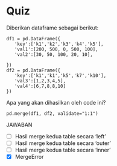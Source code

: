 # Quiz

Diberikan dataframe sebagai berikut:
```
df1 = pd.DataFrame({
   'key':['k1','k2','k3','k4','k5'],
   'val1':[200, 500, 0, 500, 100],
   'val2':[30, 50, 100, 20, 10],
  
})
df2 = pd.DataFrame({
   'key':['k1','k1','k5','k7','k10'],
   'val3':[1,2,3,4,5],
   'val4':[6,7,8,8,10]
})
```

Apa yang akan dihasilkan oleh code ini?
```
pd.merge(df1, df2, validate="1:1")
```

JAWABAN
* [ ] Hasil merge kedua table secara ‘left’
* [ ] Hasil merge kedua table secara ‘outer’
* [ ] Hasil merge kedua table secara ‘inner’
* [X] MergeError
